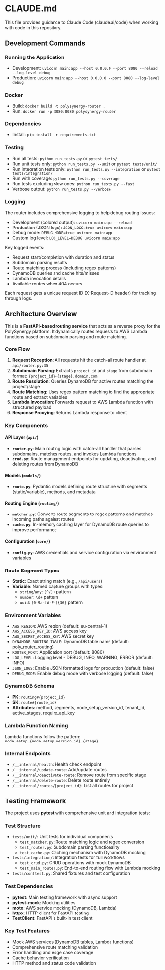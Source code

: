 # CLAUDE.md

This file provides guidance to Claude Code (claude.ai/code) when working with code in this repository.

## Development Commands

### Running the Application
- Development: `uvicorn main:app --host 0.0.0.0 --port 8080 --reload --log-level debug`
- Production: `uvicorn main:app --host 0.0.0.0 --port 8080 --log-level debug`

### Docker
- Build: `docker build -t polysynergy-router .`
- Run: `docker run -p 8080:8080 polysynergy-router`

### Dependencies
- Install: `pip install -r requirements.txt`

### Testing
- Run all tests: `python run_tests.py` or `pytest tests/`
- Run unit tests only: `python run_tests.py --unit` or `pytest tests/unit/`
- Run integration tests only: `python run_tests.py --integration` or `pytest tests/integration/`
- Run with coverage: `python run_tests.py --coverage`
- Run tests excluding slow ones: `python run_tests.py --fast`
- Verbose output: `python run_tests.py --verbose`

### Logging
The router includes comprehensive logging to help debug routing issues:

- Development (colored output): `uvicorn main:app --reload`
- Production (JSON logs): `JSON_LOGS=true uvicorn main:app`
- Debug mode: `DEBUG_MODE=true uvicorn main:app`
- Custom log level: `LOG_LEVEL=DEBUG uvicorn main:app`

Key logged events:
- Request start/completion with duration and status
- Subdomain parsing results
- Route matching process (including regex patterns)
- DynamoDB queries and cache hits/misses
- Lambda invocation details
- Available routes when 404 occurs

Each request gets a unique request ID (X-Request-ID header) for tracking through logs.

## Architecture Overview

This is a **FastAPI-based routing service** that acts as a reverse proxy for the PolySynergy platform. It dynamically routes requests to AWS Lambda functions based on subdomain parsing and route matching.

### Core Flow
1. **Request Reception**: All requests hit the catch-all route handler at `api/router.py:35`
2. **Subdomain Parsing**: Extracts `project_id` and `stage` from subdomain format: `{project_id}-{stage}.domain.com`
3. **Route Resolution**: Queries DynamoDB for active routes matching the project/stage
4. **Route Matching**: Uses regex pattern matching to find the appropriate route and extract variables
5. **Lambda Invocation**: Forwards request to AWS Lambda function with structured payload
6. **Response Proxying**: Returns Lambda response to client

### Key Components

#### API Layer (`api/`)
- **`router.py`**: Main routing logic with catch-all handler that parses subdomains, matches routes, and invokes Lambda functions
- **`crud.py`**: Route management endpoints for updating, deactivating, and deleting routes from DynamoDB

#### Models (`models/`)
- **`route.py`**: Pydantic models defining route structure with segments (static/variable), methods, and metadata

#### Routing Engine (`routing/`)
- **`matcher.py`**: Converts route segments to regex patterns and matches incoming paths against routes
- **`cache.py`**: In-memory caching layer for DynamoDB route queries to improve performance

#### Configuration (`core/`)
- **`config.py`**: AWS credentials and service configuration via environment variables

### Route Segment Types
- **Static**: Exact string match (e.g., `/api/users`)
- **Variable**: Named capture groups with types:
  - `string`/`any`: `[^/]+` pattern
  - `number`: `\d+` pattern  
  - `uuid`: `[0-9a-fA-F-]{36}` pattern

### Environment Variables
- `AWS_REGION`: AWS region (default: eu-central-1)
- `AWS_ACCESS_KEY_ID`: AWS access key
- `AWS_SECRET_ACCESS_KEY`: AWS secret key
- `DYNAMODB_ROUTING_TABLE`: DynamoDB table name (default: poly_router_routing)
- `ROUTER_PORT`: Application port (default: 8080)
- `LOG_LEVEL`: Logging level - DEBUG, INFO, WARNING, ERROR (default: INFO)
- `JSON_LOGS`: Enable JSON formatted logs for production (default: false)
- `DEBUG_MODE`: Enable debug mode with verbose logging (default: false)

### DynamoDB Schema
- **PK**: `routing#{project_id}`
- **SK**: `route#{route_id}`
- **Attributes**: method, segments, node_setup_version_id, tenant_id, active_stages, require_api_key

### Lambda Function Naming
Lambda functions follow the pattern: `node_setup_{node_setup_version_id}_{stage}`

### Internal Endpoints
- `/__internal/health`: Health check endpoint
- `/__internal/update-route`: Add/update routes
- `/__internal/deactivate-route`: Remove route from specific stage
- `/__internal/delete-route`: Delete route entirely
- `/__internal/routes/{project_id}`: List all routes for project

## Testing Framework

The project uses **pytest** with comprehensive unit and integration tests:

### Test Structure
- `tests/unit/`: Unit tests for individual components
  - `test_matcher.py`: Route matching logic and regex conversion
  - `test_router.py`: Subdomain parsing functionality  
  - `test_cache.py`: Caching mechanism with DynamoDB mocking
- `tests/integration/`: Integration tests for full workflows
  - `test_crud.py`: CRUD operations with mock DynamoDB
  - `test_main_router.py`: End-to-end routing flow with Lambda mocking
- `tests/conftest.py`: Shared fixtures and test configuration

### Test Dependencies
- **pytest**: Main testing framework with async support
- **pytest-mock**: Mocking utilities
- **moto**: AWS service mocking (DynamoDB, Lambda)
- **httpx**: HTTP client for FastAPI testing
- **TestClient**: FastAPI's built-in test client

### Key Test Features
- Mock AWS services (DynamoDB tables, Lambda functions)
- Comprehensive route matching validation
- Error handling and edge case coverage
- Cache behavior verification
- HTTP method and status code validation